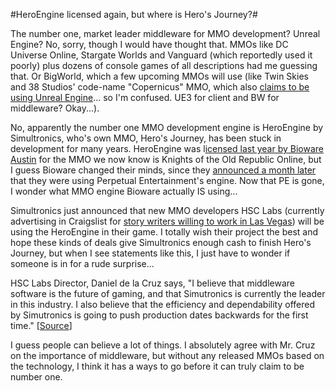 #HeroEngine licensed again, but where is Hero's Journey?#

The number one, market leader middleware for MMO development? Unreal Engine? No, sorry, though I would have thought that. MMOs like DC Universe Online, Stargate Worlds and Vanguard (which reportedly used it poorly) plus dozens of console games of all descriptions had me guessing that. Or BigWorld, which a few upcoming MMOs will use (like Twin Skies and 38 Studios' code-name "Copernicus" MMO, which also [claims to be using Unreal Engine](http://www.nerfbat.com/2008/03/05/38-studios-licenses-unreal-engine-3/)... so I'm confused. UE3 for client and BW for middleware? Okay...).

No, apparently the number one MMO development engine is HeroEngine by Simultronics, who's own MMO, Hero's Journey, has been stuck in development for many years. HeroEngine was l[icensed last year by Bioware Austin](http://ftp.gamasutra.com/php-bin/news_index.php?story=13088) for the MMO we now know is Knights of the Old Republic Online, but I guess Bioware changed their minds, since they [announced a month later](http://kotaku.com/gaming/what.s-in-the-box%3F!/bioware-taps-perpetual-mmo-engine-280217.php) that they were using Perpetual Entertainment's engine. Now that PE is gone, I wonder what MMO engine Bioware actually IS using...

Simultronics just announced that new MMO developers HSC Labs (currently advertising in Craigslist for [story writers willing to work in Las Vegas](http://lasvegas.craigslist.org/wri/775128545.html)) will be using the HeroEngine in their game. I totally wish their project the best and hope these kinds of deals give Simultronics enough cash to finish Hero's Journey, but when I see statements like this, I just have to wonder if someone is in for a rude surprise...


> 
HSC Labs Director, Daniel de la Cruz says, "I believe that middleware software is the future of gaming, and that Simutronics is currently the leader in this industry. I also believe that the efficiency and dependability offered by Simutronics is going to push production dates backwards for the first time." [[Source](http://www.marketwatch.com/news/story/simutronics-licenses-heroengine-hsc-labs/story.aspx?guid={0C362285-B6BB-4011-B006-81530E76D05E}&dist=hppr)]



I guess people can believe a lot of things. I absolutely agree with Mr. Cruz on the importance of middleware, but without any released MMOs based on the technology, I think it has a ways to go before it can truly claim to be number one.

